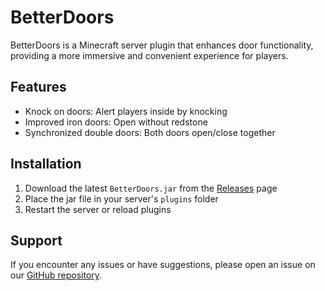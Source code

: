 # BetterDoors

BetterDoors is a Minecraft server plugin that enhances door functionality, providing a more immersive and convenient experience for players.

## Features

- Knock on doors: Alert players inside by knocking
- Improved iron doors: Open without redstone
- Synchronized double doors: Both doors open/close together

## Installation

1. Download the latest `BetterDoors.jar` from the [Releases](https://github.com/Artaphy/BetterDoors/releases) page
2. Place the jar file in your server's `plugins` folder
3. Restart the server or reload plugins

## Support

If you encounter any issues or have suggestions, please open an issue on our [GitHub repository](https://github.com/Artaphy/BetterDoors/issues).
